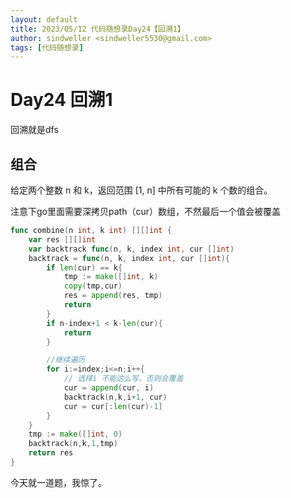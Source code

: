 ```yaml
---
layout: default
title: 2023/05/12 代码随想录Day24【回溯1】
author: sindweller <sindweller5530@gmail.com>
tags: [代码随想录]
---
```


# Day24 回溯1

回溯就是dfs

## 组合

给定两个整数 n 和 k，返回范围 [1, n] 中所有可能的 k 个数的组合。

注意下go里面需要深拷贝path（cur）数组，不然最后一个值会被覆盖

```go
func combine(n int, k int) [][]int {
    var res [][]int
    var backtrack func(n, k, index int, cur []int)
    backtrack = func(n, k, index int, cur []int){
        if len(cur) == k{
            tmp := make([]int, k)
            copy(tmp,cur)
            res = append(res, tmp)
            return
        }
        if n-index+1 < k-len(cur){
            return 
        }

        //继续遍历
        for i:=index;i<=n;i++{
            // 选择i 不能这么写，否则会覆盖
            cur = append(cur, i)
            backtrack(n,k,i+1, cur)
            cur = cur[:len(cur)-1]
        }
    }
    tmp := make([]int, 0)
    backtrack(n,k,1,tmp)
    return res
}
```

今天就一道题，我惊了。 